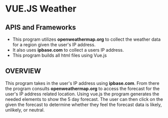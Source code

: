VUE.JS Weather
========================

APIS and Frameworks
------------------------
* This program utilizes **openweathermap.org** to collect the weather data for a region given the user's IP address.
* It also uses **ipbase.com** to collect a users IP address. 
* This program builds all html files using Vue.js

OVERVIEW
------------------------
This program takes in the user's IP address using **ipbase.com**. From there the program consults **openweathermap.org**
to access the forecast for the user's IP address related location. Using vue.js the program generates the needed elements
to show the 5 day forecast. The user can then click on the given the forecast to determine whether they feel the forecast data
is likely, unlikely, or neutral. 
